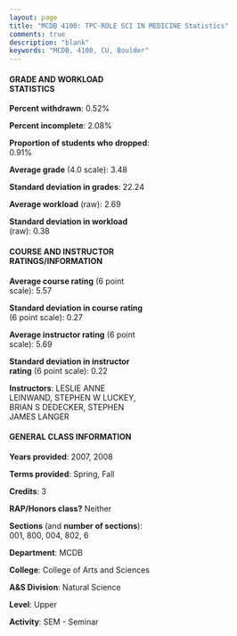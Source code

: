 ```yaml
---
layout: page
title: "MCDB 4100: TPC-ROLE SCI IN MEDICINE Statistics"
comments: true
description: "blank"
keywords: "MCDB, 4100, CU, Boulder"
--- 
```

<head>
<script src="https://ajax.googleapis.com/ajax/libs/jquery/2.1.3/jquery.min.js"></script>
<script src="https://dl.dropboxusercontent.com/s/pc42nxpaw1ea4o9/highcharts.js?dl=0"></script>
<!-- <script src="../assets/js/highcharts.js"></script> -->
<style type="text/css">@font-face {
	font-family: "Bebas Neue";
	src: url(https://www.filehosting.org/file/details/544349/BebasNeue%20Regular.otf) format("opentype");
	}
	h1.Bebas { 
		font-family: "Bebas Neue", Verdana, Tahoma;
	}
</style>
</head>
<body>
	<div id="container" style="float: right; width: 45%; height: 88%; margin-left: 2.5%; margin-right: 2.5%;"></div>
	<script language="JavaScript">
		$(document).ready(function() {
		var chart = {type: 'column'};
		var title = {text: 'Grade Distribution'};
		var xAxis = {categories: ['A','B','C','D','F'],crosshair: true};
		var yAxis = {min: 0,title: {text: 'Percentage'}};
		var tooltip = {headerFormat: '<center><b><span style="font-size:20px">{point.key}</span></b></center>',
		               pointFormat: '<td style="padding:0"><b>{point.y:.1f}%</b></td>',
		               footerFormat: '</table>',shared: true,useHTML: true};
		var plotOptions = {column: {pointPadding: 0.0,borderWidth: 0}};  
		var credits = {enabled: false};var series= [{name: 'Percent',data: [57.01,40.19,0.93,0.0,1.87,]}];
		var json = {};
		json.chart = chart;
		json.title = title;
		json.tooltip = tooltip;
		json.xAxis = xAxis;
		json.yAxis = yAxis;  
		json.series = series;
		json.plotOptions = plotOptions;  
		json.credits = credits;
		$('#container').highcharts(json);
	});
	</script>
</body>
			   
#### GRADE AND WORKLOAD STATISTICS

**Percent withdrawn**: 0.52%

**Percent incomplete**: 2.08%

**Proportion of students who dropped**: 0.91%

**Average grade** (4.0 scale): 3.48

**Standard deviation in grades**: 22.24

**Average workload** (raw): 2.69

**Standard deviation in workload** (raw): 0.38

#### COURSE AND INSTRUCTOR RATINGS/INFORMATION

**Average course rating** (6 point scale): 5.57

**Standard deviation in course rating** (6 point scale): 0.27

**Average instructor rating** (6 point scale): 5.69

**Standard deviation in instructor rating** (6 point scale): 0.22

**Instructors**: LESLIE ANNE LEINWAND, STEPHEN W LUCKEY, BRIAN S DEDECKER, STEPHEN JAMES LANGER

#### GENERAL CLASS INFORMATION

**Years provided**: 2007, 2008

**Terms provided**: Spring, Fall

**Credits**: 3

**RAP/Honors class?** Neither

**Sections** (and **number of sections**): 001, 800, 004, 802, 6

**Department**: MCDB

**College**: College of Arts and Sciences

**A&S Division**: Natural Science

**Level**: Upper

**Activity**: SEM - Seminar